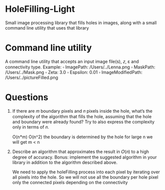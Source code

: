 # HoleFilling-Light
Small image processing library that fills holes in images, 
along with a small command line utility that uses that library

# Command line utility
A command line utility that accepts an input image file(s), 𝑧, ε and connectivity type.
Example:
▫️  ImagePath: /Users/../Lenna.png
▫️  MaskPath: /Users/../Mask.png
▫️  Zeta: 3.0
▫️  Espsilon: 0.01
▫️  ImageModifiedPath: /Users/../pictureFilled.png

# Questions
1. If there are 𝑚 boundary pixels and 𝑛 pixels inside the hole, what’s the complexity of the algorithm that fills the hole,
assuming that the hole and boundary were already found? Try to also express the complexity only in terms of 𝑛.

   O(n*m)
   O(n^2) the boundary is determined by the hole for large n we will get m < n

2. Describe an algorithm that approximates the result in 𝑂(𝑛) to a high degree of accuracy.
Bonus: implement the suggested algorithm in your library in addition to the algorithm described above.


   We need to apply the holeFilling process into each pixel by iterating over all pixels into the hole.
   So we will not use all the boundary per hole pixel only the connected pixels depending on the connectivity 

